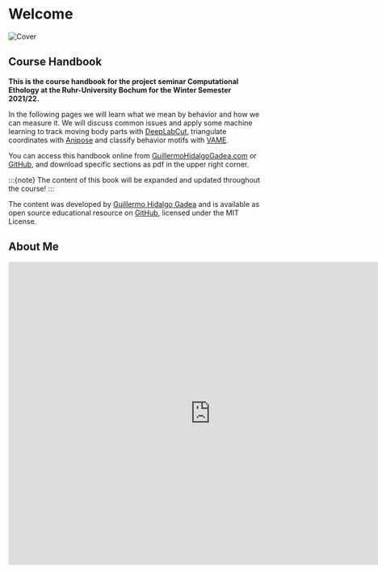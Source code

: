 # Welcome
![Cover](content/cover.png)

## Course Handbook
**This is the course handbook for the project seminar Computational Ethology at the Ruhr-University Bochum for the Winter Semester 2021/22.**

In the following pages we will learn what we mean by behavior and how we can measure it. We will discuss common issues and apply some machine learning to track moving body parts with [DeepLabCut](https://github.com/DeepLabCut/DeepLabCut), triangulate coordinates with [Anipose](https://github.com/lambdaloop/anipose) and classify behavior motifs with [VAME](https://github.com/LINCellularNeuroscience/VAME). 

You can access this handbook online from [GuillermoHidalgoGadea.com](https://guillermohidalgogadea.com/teaching/) or [GitHub](https://github.com/Guillermo-Hidalgo-Gadea/Seminar-ComputationalEthology), and download specific sections as pdf in the upper right corner.


:::{note}
The content of this book will be expanded and updated throughout the course!
:::

The content was developed by [Guillermo Hidalgo Gadea](https://GuillermoHidalgoGadea.com) and is available as open source educational resource on [GitHub](https://github.com/Guillermo-Hidalgo-Gadea/Seminar-ComputationalEthology), licensed under the MIT License. 

## About Me
<iframe src="https://www.bio.psy.ruhr-uni-bochum.de/members_guillermo.html" frameborder="0.1" width="800" height="600"></iframe>

